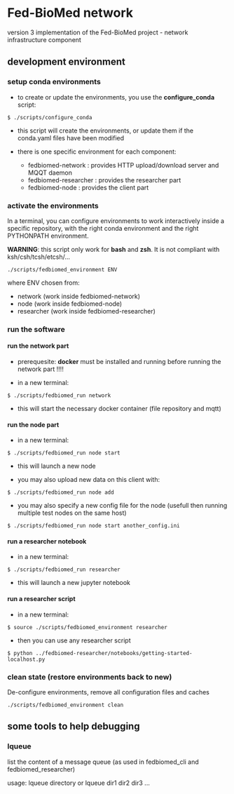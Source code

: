 # Fed-BioMed network

version 3 implementation of the Fed-BioMed project - network infrastructure component

## development environment

### setup conda environments

* to create or update the environments, you use the **configure_conda** script:

```
$ ./scripts/configure_conda
```

* this script will create the environments, or update them if the conda.yaml files have been modified

* there is one specific environment for each component:

  * fedbiomed-network :  provides HTTP upload/download server and MQQT daemon
  * fedbiomed-researcher : provides the researcher part
  * fedbiomed-node : provides the client part

### activate the environments

In a terminal, you can configure environments to work interactively inside a specific repository, with the right conda environment and the right PYTHONPATH environment.

**WARNING**: this script only work for **bash** and **zsh**. It is not compliant with ksh/csh/tcsh/etcsh/...

```
./scripts/fedbiomed_environment ENV
```

where ENV chosen from:

* network (work inside fedbiomed-network)
* node (work inside fedbiomed-node)
* researcher (work inside fedbiomed-researcher)


### run the software

#### run the network part

* prerequesite: **docker** must be installed and running before running the network part !!!!

* in a new terminal:

```
$ ./scripts/fedbiomed_run network
```

* this will start the necessary docker container (file repository and mqtt)

#### run the node part

* in a new terminal:

```
$ ./scripts/fedbiomed_run node start
```

* this will launch a new node

* you may also upload new data on this client with:

```
$ ./scripts/fedbiomed_run node add
```

* you may also specify a new config file for the node (usefull then running multiple test nodes on the same host)

```
$ ./scripts/fedbiomed_run node start another_config.ini
```


#### run a researcher notebook

* in a new terminal:

```
$ ./scripts/fedbiomed_run researcher
```

* this will launch a new jupyter notebook


#### run a researcher script

* in a new terminal:

```
$ source ./scripts/fedbiomed_environment researcher
```

* then you can use any researcher script

```
$ python ../fedbiomed-researcher/notebooks/getting-started-localhost.py
```

### clean state (restore environments back to new)

De-configure environments, remove all configuration files and caches
```
./scripts/fedbiomed_environment clean
```



## some tools to help debugging

### lqueue

list the content of a message queue (as used in fedbiomed_cli and fedbiomed_researcher)

usage:  lqueue directory
   or
        lqueue dir1 dir2 dir3 ...
